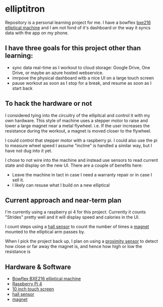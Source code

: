 # elliptitron

Repository is a personal learning project for me. I have a bowflex [bxe216 elliptical machine](https://www.ellipticalreviews.com/bowflex/bxe216/) and I am not fond of it's dashboard or the way it syncs data with the app on my phone.

## I have three goals for this project other than learning: 
- sync data real-time as I workout to cloud storage: Google Drive, One Drive, or maybe an azure hosted webservice.
- imrpove the physical dashboard witb a nice UI on a large touch screen
- pause workout as soon as I stop for a break, and resume as soon as I start back


## To hack the hardware or not
I considered tying into the circuitry of the ellipitcal and control it with my own hardware. This style of machine uses a stepper motor to raise and lower a large magnet near a metal flywheel. i.e. If the user increases the resistance during the workout, a magnet is moved closer to the flywheel.

I could control that stepper motor with a raspberry pi. I could also use the pi to measure wheel speed I assume "incline" is handled a similar way, but I have not dug into it yet.

I chose to not wire into the machine and instead use sensors to read current state and display on the new UI. There are a couple of benefits here:
- Leave the machine in tact in case I need a warranty repair or in case I sell it.
- I likely can resuse what I build on a new elliptical 


## Current approach and near-term plan
I'm currently using a raspberry pi 4 for this project. Currently it counts "Strides" pretty well and it will display speed and calories in the UI.

I count steps using a [hall sensor](https://www.amazon.com/gp/product/B085KVV82D/ref=ppx_yo_dt_b_search_asin_image?ie=UTF8&psc=1) to count the number of times a [magnet](https://www.amazon.com/gp/product/B07QW4916R/ref=ppx_yo_dt_b_search_asin_image?ie=UTF8&psc=1) mounted to the elliptical arm passes by.

When I pick the project back up, I plan on using a [proximity sensor](https://www.amazon.com/SainSmart-HC-SR04-Ranging-Detector-Distance/dp/B004U8TOE6/) to detect how close or far away the magnet is, and hence how high or low the resistance is

## Hardware & Software
- [Bowflex BXE216 elliptical machine](https://www.amazon.com/Bowflex-100506-BXE216-Elliptical/dp/B07864RVS9/)
- [Raspberry Pi 4 ](https://www.amazon.com/gp/product/B07V5JTMV9)
- [10 inch touch screen](amazon.com/gp/product/B0776VNW9C/)
- [hall sensor](https://www.amazon.com/gp/product/B085KVV82D/ref=ppx_yo_dt_b_search_asin_image?ie=UTF8&psc=1)
- [magnet](https://www.amazon.com/gp/product/B07QW4916R/ref=ppx_yo_dt_b_search_asin_image?ie=UTF8&psc=1)

